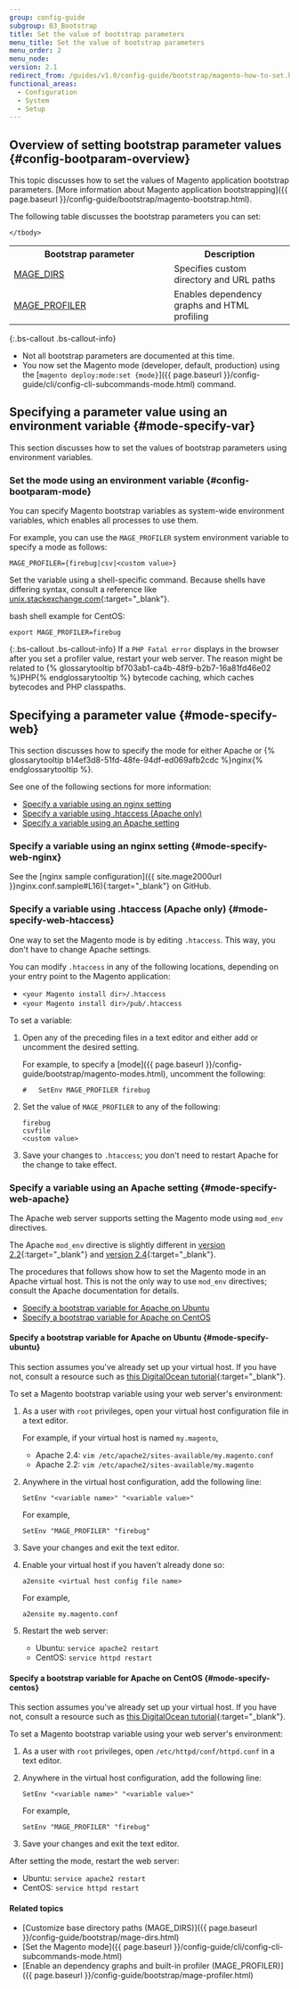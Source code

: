 ```yaml
---
group: config-guide
subgroup: 03_Bootstrap
title: Set the value of bootstrap parameters
menu_title: Set the value of bootstrap parameters
menu_order: 2
menu_node:
version: 2.1
redirect_from: /guides/v1.0/config-guide/bootstrap/magento-how-to-set.html
functional_areas:
  - Configuration
  - System
  - Setup
---
```


## Overview of setting bootstrap parameter values {#config-bootparam-overview}

This topic discusses how to set the values of Magento application bootstrap parameters. [More information about Magento application bootstrapping]({{ page.baseurl }}/config-guide/bootstrap/magento-bootstrap.html).

The following table discusses the bootstrap parameters you can set:

<table>
	<col width="40%">
  	<col width="30%">
	<tbody>
		<tr>
			<th>Bootstrap parameter</th>
			<th>Description</th>
		</tr>
	<tr>
		<td><a href="{{ page.baseurl }}/config-guide/bootstrap/mage-dirs.html">MAGE_DIRS</a></td>
		<td>Specifies custom directory and URL paths</td>
	</tr>	
	<tr>
		<td><a href="{{ page.baseurl }}/config-guide/bootstrap/mage-profiler.html">MAGE_PROFILER</a></td>
		<td>Enables dependency graphs and HTML profiling</td>
	</tr>

	
	</tbody>
</table>

{:.bs-callout .bs-callout-info}
*   Not all bootstrap parameters are documented at this time.
*   You now set the Magento mode (developer, default, production) using the [`magento deploy:mode:set {mode}`]({{ page.baseurl }}/config-guide/cli/config-cli-subcommands-mode.html) command.

## Specifying a parameter value using an environment variable {#mode-specify-var}

This section discusses how to set the values of bootstrap parameters using environment variables.

### Set the mode using an environment variable {#config-bootparam-mode}

You can specify Magento bootstrap variables as system-wide environment variables, which enables all processes to use them.

For example, you can use the `MAGE_PROFILER` system environment variable to specify a mode as follows:

	MAGE_PROFILER={firebug|csv|<custom value>}

Set the variable using a shell-specific command. Because shells have differing syntax, consult a reference like [unix.stackexchange.com](http://unix.stackexchange.com/questions/117467/how-to-permanently-set-environmental-variables){:target="&#95;blank"}.

bash shell example for CentOS:

	export MAGE_PROFILER=firebug

{:.bs-callout .bs-callout-info}
If a `PHP Fatal error` displays in the browser after you set a profiler value, restart your web server. The reason might be related to {% glossarytooltip bf703ab1-ca4b-48f9-b2b7-16a81fd46e02 %}PHP{% endglossarytooltip %} bytecode caching, which caches bytecodes and PHP classpaths.

## Specifying a parameter value {#mode-specify-web}

This section discusses how to specify the mode for either Apache or {% glossarytooltip b14ef3d8-51fd-48fe-94df-ed069afb2cdc %}nginx{% endglossarytooltip %}.

See one of the following sections for more information:

*	[Specify a variable using an nginx setting](#mode-specify-web-nginx)
*	[Specify a variable using .htaccess (Apache only)](#mode-specify-web-htaccess)
*	[Specify a variable using an Apache setting](#mode-specify-web-apache)

### Specify a variable using an nginx setting {#mode-specify-web-nginx}

See the [nginx sample configuration]({{ site.mage2000url }}nginx.conf.sample#L16){:target="&#95;blank"} on GitHub.

### Specify a variable using .htaccess (Apache only) {#mode-specify-web-htaccess}

One way to set the Magento mode is by editing `.htaccess`. This way, you don't have to change Apache settings.

You can modify `.htaccess` in any of the following locations, depending on your entry point to the Magento application:

*	`<your Magento install dir>/.htaccess`
*	`<your Magento install dir>/pub/.htaccess`

To set a variable:

1.	Open any of the preceding files in a text editor and either add or uncomment the desired setting.

	For example, to specify a [mode]({{ page.baseurl }}/config-guide/bootstrap/magento-modes.html), uncomment the following:

		#   SetEnv MAGE_PROFILER firebug

2.	Set the value of `MAGE_PROFILER` to any of the following:

		firebug
		csvfile
		<custom value>

2.	Save your changes to `.htaccess`; you don't need to restart Apache for the change to take effect.

### Specify a variable using an Apache setting {#mode-specify-web-apache}

The Apache web server supports setting the Magento mode using `mod_env` directives.

The Apache `mod_env` directive is slightly different in [version 2.2](http://httpd.apache.org/docs/2.2/mod/mod_env.html#setenv){:target="&#95;blank"} and [version 2.4](http://httpd.apache.org/docs/2.4/mod/mod_env.html#setenv){:target="&#95;blank"}.

The procedures that follows show how to set the Magento mode in an Apache virtual host. This is not the only way to use `mod_env` directives; consult the Apache documentation for details.

*	[Specify a bootstrap variable for Apache on Ubuntu](#mode-specify-ubuntu)
*	[Specify a bootstrap variable for Apache on CentOS](#mode-specify-centos)

#### Specify a bootstrap variable for Apache on Ubuntu {#mode-specify-ubuntu}

This section assumes you've already set up your virtual host. If you have not, consult a resource such as [this DigitalOcean tutorial](https://www.digitalocean.com/community/tutorials/how-to-set-up-apache-virtual-hosts-on-ubuntu-14-04-lts){:target="&#95;blank"}.

To set a Magento bootstrap variable using your web server's environment:

1.	As a user with `root` privileges, open your virtual host configuration file in a text editor.

	For example, if your virtual host is named `my.magento`,

	*	Apache 2.4: `vim /etc/apache2/sites-available/my.magento.conf`
	*	Apache 2.2: `vim /etc/apache2/sites-available/my.magento`

2.	Anywhere in the virtual host configuration, add the following line:

		SetEnv "<variable name>" "<variable value>"

	For example,

		SetEnv "MAGE_PROFILER" "firebug"

3.	Save your changes and exit the text editor.
4.	Enable your virtual host if you haven't already done so:

		a2ensite <virtual host config file name>

	For example,

		a2ensite my.magento.conf

5.	Restart the web server:

	*	Ubuntu: `service apache2 restart`
	*	CentOS: `service httpd restart`

#### Specify a bootstrap variable for Apache on CentOS {#mode-specify-centos}

This section assumes you've already set up your virtual host. If you have not, consult a resource such as [this DigitalOcean tutorial](https://www.digitalocean.com/community/tutorials/how-to-set-up-apache-virtual-hosts-on-centos-6){:target="&#95;blank"}.

To set a Magento bootstrap variable using your web server's environment:

1.	As a user with `root` privileges, open `/etc/httpd/conf/httpd.conf` in a text editor.

2.	Anywhere in the virtual host configuration, add the following line:

		SetEnv "<variable name>" "<variable value>"

	For example,

		SetEnv "MAGE_PROFILER" "firebug"

3.	Save your changes and exit the text editor.

After setting the mode, restart the web server:

*	Ubuntu: `service apache2 restart`
*	CentOS: `service httpd restart`

#### Related topics

*	[Customize base directory paths (MAGE_DIRS)]({{ page.baseurl }}/config-guide/bootstrap/mage-dirs.html)
*	[Set the Magento mode]({{ page.baseurl }}/config-guide/cli/config-cli-subcommands-mode.html)
*	[Enable an dependency graphs and built-in profiler (MAGE_PROFILER)]({{ page.baseurl }}/config-guide/bootstrap/mage-profiler.html)
